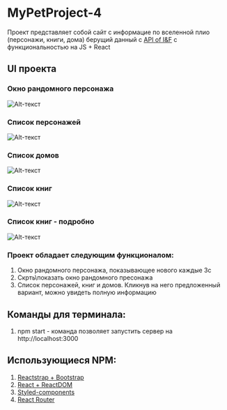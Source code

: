 # MyPetProject-4

Проект представляет собой сайт с информацие по вселенной плио (персонажи, книги, дома) берущий данный с [API of I&F](https://anapioficeandfire.com/) с функциональностью на JS + React

## UI проекта
### Окно рандомного персонажа
![Alt-текст](https://sun9-44.userapi.com/impg/298xt2a_rl5bBPXTiG5J43sEKu8j4S7wNxcA2w/8zZRzqJJPU0.jpg?size=1141x501&quality=96&sign=b7aa3aa113e0942de7222c2c5c3a28b2&type=album "Рандомный персонаж")
### Список персонажей
![Alt-текст](https://sun9-16.userapi.com/impg/keF17mCSJ2oRoU6JL1p0ne9ldMsuJaofLaTyWA/KQxOzuZO-do.jpg?size=1055x462&quality=96&sign=ba6195980bd87336c0f58d512ae2fd2f&type=album "Список персонажей")
### Список домов
![Alt-текст](https://sun9-54.userapi.com/impg/66t4QldQpt0VO3KHwdXu6pDG1zDzXxhbBxZPyQ/5yIHi25WUd4.jpg?size=1189x517&quality=96&sign=d3418485e34658d6d31f9f82ee060b52&type=album "Список домов")
### Список книг
![Alt-текст](https://sun9-24.userapi.com/impg/3Xf5ZlTqAY5m9Gq8JNQrEC7HeImf2TLroQs8gQ/abkCj-fRKgs.jpg?size=1179x517&quality=96&sign=56172174e829d4dd4d72b8616d37c129&type=album "Список книг")
### Список книг - подробно
![Alt-текст](https://sun9-57.userapi.com/impg/bmEIsQ0RCnJ_OtvYiyAF3rg1_yvyHkxVHhvdnw/ZIJ0PtYJoqY.jpg?size=1181x339&quality=96&sign=cb4760a0a35905329241cb42166b7e7f&type=album "Список книг - подробно")

### Проект обладает следующим функционалом:
1) Окно рандомного персонажа, показывающее нового каждые 3с
2) Скрть\показать окно рандомного пресонажа
3) Список персонажей, книг и домов. Кликнув на него предложенный вариант, можно увидеть полную информацию

## Команды для терминала:
1) npm start - команда позволяет запустить сервер на http://localhost:3000 

## Использующиеся NPM:
1) [Reactstrap + Bootstrap](https://reactstrap.github.io/)
2) [React + ReactDOM](https://github.com/facebook/react)
3) [Styled-components](https://styled-components.com/)
4) [React Router](https://github.com/ReactTraining/react-router#readme)
